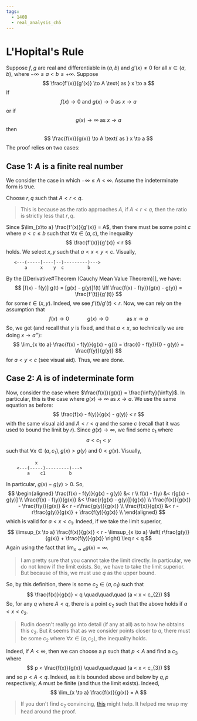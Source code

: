 ```yaml
---
tags:
  - 140B
  - real_analysis_ch5
---
```

# L'Hopital's Rule
Suppose $f,g$ are real and differentiable in $(a,b)$ and $g'(x) \neq 0$ for all $x \in (a, b)$, where $-\infty \leq a < b \leq + \infty$. Suppose 
$$
\frac{f'(x)}{g'(x)} \to A \text{ as } x \to a
$$
If 
$$
f(x) \to 0 \text{ and } g(x) \to 0 \text{ as } x \to a 
$$
or if 
$$
g(x) \to \infty \text{ as } x \to a
$$
then
$$
\frac{f(x)}{g(x)} \to A \text{ as } x \to a
$$
The proof relies on two cases:
## Case 1: $A$ is a finite real number
We consider the case in which $- \infty \leq A < \infty$. Assume the indeterminate form is true. 

Choose $r,q$ such that $A < r < q$. 
> This is because as the ratio approaches $A$, if $A < r < q$, then the ratio is strictly less that $r,q$. 

Since $\lim_{x\to a} \frac{f'(x)}{g'(x)} = A$, then there must be some point $c$ where $a < c \leq b$ such that $\forall x \in (a, c)$, the inequality 
$$
\frac{f'(x)}{g'(x)} < r
$$
holds. We select $x,y$ such that $a < x < y <c$. Visually,
```
   <---(-----[----]--)---------)--->
       a     x    y  c         b
```
By the [[Derivative#Theorem (Cauchy Mean Value Theorem)]], we have:
$$
[f(x) - f(y)] g(t) = [g(x) - g(y)]f(t) 
\iff
\frac{f(x) - f(y)}{g(x) - g(y)} = \frac{f'(t)}{g'(t)}
$$
for some $t \in (x, y)$. Indeed, we see $f'(t)/g'(t) < r$. Now, we can rely on the assumption that 
$$
f(x) \to 0 \quad\quad\quad g(x) \to 0 \quad\quad\quad \text{as } x \to a 
$$
So, we get (and recall that $y$ is fixed, and that $a < x$, so technically we are doing $x \to a^+$): 
$$
\lim_{x \to a} \frac{f(x) - f(y)}{g(x) - g()} = \frac{0 - f(y)}{0 - g(y)} = \frac{f(y)}{g(y)}
$$
for $a < y < c$ (see visual aid). Thus, we are done. 

## Case 2: $A$ is of indeterminate form
Now, consider the case where $\frac{f(x)}{g(x)} = \frac{\infty}{\infty}$. In particular, this is the case where $g(x) \to \infty$ as $x \to a$.  We use the same equation as before:
$$
\frac{f(x) - f(y)}{g(x) - g(y)} < r
$$
with the same visual aid and $A < r < q$ and the same $c$ (recall that it was used to bound the limit by $r$). Since $g(x) \to \infty$, we find some $c_1$ where 
$$a < c_{1} < y$$ such that $\forall x \in (a, c_{1}) , g(x) > g(y)$ and $0 < g(x)$. Visually,
```
           x
    <---(-----)---------)--->
        a    c1         b
```
In particular, $g(x) - g(y) > 0$. So, 
$$
\begin{aligned}
\frac{f(x) - f(y)}{g(x) - g(y)} &< r \\
f(x) - f(y) &< r[g(x) - g(y)] \\
\frac{f(x) - f(y)}{g(x)} &< \frac{r[g(x) - g(y)]}{g(x)} \\
\frac{f(x)}{g(x)} - \frac{f(y)}{g(x)} &< r - r\frac{g(y)}{g(x)} \\
\frac{f(x)}{g(x)} &< r - r\frac{g(y)}{g(x)} + \frac{f(y)}{g(x)} \\
\end{aligned}
$$
which is valid for $a < x < c_{1}$. Indeed, if we take the limit superior, 
$$
\limsup_{x \to a} \frac{f(x)}{g(x)} 
< r - \limsup_{x \to a} \left(  r\frac{g(y)}{g(x)} + \frac{f(y)}{g(x)} \right) \leq r < q
$$
Again using the fact that $\lim_{x \to a} g(x) = \infty$. 
> I am pretty sure that you cannot take the limit directly. In particular, we do not know if the limit exists. So, we have to take the limit superior. But because of this, we must use $q$ as the upper bound. 

So, by this definition, there is some $c_{2}\in (a, c_{1})$ such that 
$$
\frac{f(x)}{g(x)} < q \quad\quad\quad (a < x < c_{2})
$$
So, for any $q$ where $A < q$, there is a point $c_{2}$ such that the above holds if $a < x < c_{2}$. 
> Rudin doesn't really go into detail (if any at all) as to how he obtains this $c_{2}$. But it seems that as we consider points closer to $a$, there must be some $c_{2}$ where $\forall x \in (a, c_{2})$, the inequality holds. 

Indeed, if $A < \infty$, then we can choose a $p$ such that $p < A$ and find a $c_{3}$ where 
$$
p < \frac{f(x)}{g(x)} \quad\quad\quad (a < x < c_{3})
$$
and so $p < A < q$. Indeed, as it is bounded above and below by $q, p$ respectively, $A$ must be finite (and thus the limit exists). Indeed, 
$$
\lim_{x \to a} \frac{f(x)}{g(x)} = A
$$
> If you don't find $c_{2}$ convincing, [this](https://citeseerx.ist.psu.edu/document?repid=rep1&type=pdf&doi=1d134cb4f8b01bad4e45a88b9adfe9d6e47fb0d3) might help. It helped me wrap my head around the proof. 